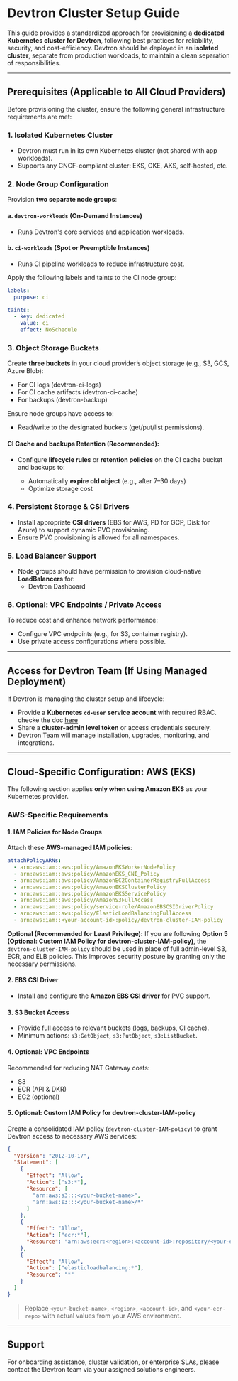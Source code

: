 
# Devtron Cluster Setup Guide

This guide provides a standardized approach for provisioning a **dedicated Kubernetes cluster for Devtron**, following best practices for reliability, security, and cost-efficiency. Devtron should be deployed in an **isolated cluster**, separate from production workloads, to maintain a clean separation of responsibilities.

---

## Prerequisites (Applicable to All Cloud Providers)

Before provisioning the cluster, ensure the following general infrastructure requirements are met:

### 1. Isolated Kubernetes Cluster
- Devtron must run in its own Kubernetes cluster (not shared with app workloads).
- Supports any CNCF-compliant cluster: EKS, GKE, AKS, self-hosted, etc.

### 2. Node Group Configuration
Provision **two separate node groups**:

#### a. `devtron-workloads` (On-Demand Instances)
- Runs Devtron's core services and application workloads.

#### b. `ci-workloads` (Spot or Preemptible Instances)
- Runs CI pipeline workloads to reduce infrastructure cost.

Apply the following labels and taints to the CI node group:

```yaml
labels:
  purpose: ci

taints:
  - key: dedicated
    value: ci
    effect: NoSchedule
``` 

###  3. Object Storage Buckets

Create **three buckets** in your cloud provider’s object storage (e.g., S3, GCS, Azure Blob):

* For CI logs (devtron-ci-logs)
* For CI cache artifacts (devtron-ci-cache)
* For backups (devtron-backup)

Ensure node groups have access to:

* Read/write to the designated buckets (get/put/list permissions).
#### CI Cache and backups Retention (Recommended):

* Configure **lifecycle rules** or **retention policies** on the CI cache bucket and backups to:

  * Automatically **expire old object** (e.g., after 7–30 days)
  * Optimize storage cost


### 4. Persistent Storage & CSI Drivers

* Install appropriate **CSI drivers** (EBS for AWS, PD for GCP, Disk for Azure) to support dynamic PVC provisioning.
* Ensure PVC provisioning is allowed for all namespaces.

### 5. Load Balancer Support

* Node groups should have permission to provision cloud-native **LoadBalancers** for:
  * Devtron Dashboard

### 6. Optional: VPC Endpoints / Private Access

To reduce cost and enhance network performance:

* Configure VPC endpoints (e.g., for S3, container registry).
* Use private access configurations where possible.

---

## Access for Devtron Team (If Using Managed Deployment)

If Devtron is managing the cluster setup and lifecycle:

* Provide a **Kubernetes `cd-user` service account** with required RBAC. checke the doc [here](https://github.com/devtron-labs/utilities/tree/main/kubeconfig-exporter#script-to-generate-cluster-admin-tokens)
* Share a **cluster-admin level token** or access credentials securely.
* Devtron Team will manage installation, upgrades, monitoring, and integrations.

---

## Cloud-Specific Configuration: AWS (EKS)

The following section applies **only when using Amazon EKS** as your Kubernetes provider.

### AWS-Specific Requirements

#### 1. IAM Policies for Node Groups

Attach these **AWS-managed IAM policies**:

```yaml
attachPolicyARNs:
  - arn:aws:iam::aws:policy/AmazonEKSWorkerNodePolicy
  - arn:aws:iam::aws:policy/AmazonEKS_CNI_Policy
  - arn:aws:iam::aws:policy/AmazonEC2ContainerRegistryFullAccess
  - arn:aws:iam::aws:policy/AmazonEKSClusterPolicy
  - arn:aws:iam::aws:policy/AmazonEKSServicePolicy
  - arn:aws:iam::aws:policy/AmazonS3FullAccess
  - arn:aws:iam::aws:policy/service-role/AmazonEBSCSIDriverPolicy
  - arn:aws:iam::aws:policy/ElasticLoadBalancingFullAccess
  - arn:aws:iam::<your-account-id>:policy/devtron-cluster-IAM-policy
```
**Optional (Recommended for Least Privilege):**
If you are following **Option 5 (Optional: Custom IAM Policy for devtron-cluster-IAM-policy)**, the `devtron-cluster-IAM-policy` should be used in place of full admin-level S3, ECR, and ELB policies. This improves security posture by granting only the necessary permissions.

#### 2. EBS CSI Driver

* Install and configure the **Amazon EBS CSI driver** for PVC support.

#### 3. S3 Bucket Access

* Provide full access to relevant buckets (logs, backups, CI cache).
* Minimum actions: `s3:GetObject`, `s3:PutObject`, `s3:ListBucket`.

#### 4. Optional: VPC Endpoints

Recommended for reducing NAT Gateway costs:

* S3
* ECR (API & DKR)
* EC2 (optional)

#### 5. Optional: Custom IAM Policy for devtron-cluster-IAM-policy 

Create a consolidated IAM policy (`devtron-cluster-IAM-policy`) to grant Devtron access to necessary AWS services:

```json
{
  "Version": "2012-10-17",
  "Statement": [
    {
      "Effect": "Allow",
      "Action": ["s3:*"],
      "Resource": [
        "arn:aws:s3:::<your-bucket-name>",
        "arn:aws:s3:::<your-bucket-name>/*"
      ]
    },
    {
      "Effect": "Allow",
      "Action": ["ecr:*"],
      "Resource": "arn:aws:ecr:<region>:<account-id>:repository/<your-ecr-repo>"
    },
    {
      "Effect": "Allow",
      "Action": ["elasticloadbalancing:*"],
      "Resource": "*"
    }
  ]
}
```

> Replace `<your-bucket-name>`, `<region>`, `<account-id>`, and `<your-ecr-repo>` with actual values from your AWS environment.

---


## Support

For onboarding assistance, cluster validation, or enterprise SLAs, please contact the Devtron team via your assigned solutions engineers. 
